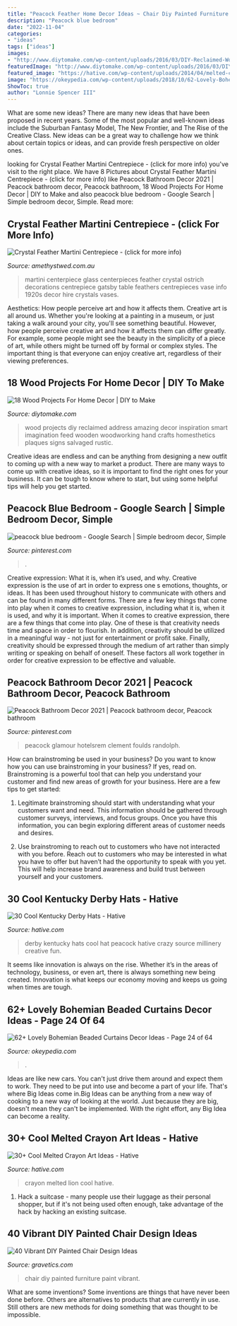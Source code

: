 ```yaml
---
title: "Peacock Feather Home Decor Ideas ~ Chair Diy Painted Furniture Paint Vibrant"
description: "Peacock blue bedroom"
date: "2022-11-04"
categories:
- "ideas"
tags: ["ideas"]
images:
- "http://www.diytomake.com/wp-content/uploads/2016/03/DIY-Reclaimed-Wood-Projects-1.jpg"
featuredImage: "http://www.diytomake.com/wp-content/uploads/2016/03/DIY-Reclaimed-Wood-Projects-1.jpg"
featured_image: "https://hative.com/wp-content/uploads/2014/04/melted-crayon-art/6-lion.jpg"
image: "https://okeypedia.com/wp-content/uploads/2018/10/62-Lovely-Bohemian-Beaded-Curtains-Decor-Ideas-24-1.jpg"
ShowToc: true
author: "Lonnie Spencer III"
---
```



What are some new ideas?
There are many new ideas that have been proposed in recent years. Some of the most popular and well-known ideas include the Suburban Fantasy Model, The New Frontier, and The Rise of the Creative Class. New ideas can be a great way to challenge how we think about certain topics or ideas, and can provide fresh perspective on older ones.

	

		
looking for Crystal Feather Martini Centrepiece - (click for more info) you've visit to the right place. We have 8 Pictures about Crystal Feather Martini Centrepiece - (click for more info) like Peacock Bathroom Decor 2021 | Peacock bathroom decor, Peacock bathroom, 18 Wood Projects For Home Decor | DIY to Make and also peacock blue bedroom - Google Search | Simple bedroom decor, Simple. Read more:
		
    
## Crystal Feather Martini Centrepiece - (click For More Info)

<img loading=lazy src="http://www.amethystwed.com.au/wp-content/uploads/2014/06/centerpiece_martini-crystal-feathers.jpg" onerror="this.onerror=null;this.src='https://tse2.mm.bing.net/th?id=OIP.OImHl27etoFgiUDB-nFNywHaJ2&amp;pid=15.1';" alt="Crystal Feather Martini Centrepiece - (click for more info)">

_Source: amethystwed.com.au_

>martini centerpiece glass centerpieces feather crystal ostrich decorations centrepiece gatsby table feathers centrepieces vase info 1920s decor hire crystals vases. 

	

Aesthetics: How people perceive art and how it affects them.
Creative art is all around us. Whether you're looking at a painting in a museum, or just taking a walk around your city, you'll see something beautiful. However, how people perceive creative art and how it affects them can differ greatly. For example, some people might see the beauty in the simplicity of a piece of art, while others might be turned off by formal or complex styles. The important thing is that everyone can enjoy creative art, regardless of their viewing preferences.

    
## 18 Wood Projects For Home Decor | DIY To Make

<img loading=lazy src="http://www.diytomake.com/wp-content/uploads/2016/03/DIY-Reclaimed-Wood-Projects-1.jpg" onerror="this.onerror=null;this.src='https://tse1.mm.bing.net/th?id=OIP.SkjX2-ILYZzP6rSSLo3A3QHaJ3&amp;pid=15.1';" alt="18 Wood Projects For Home Decor | DIY to Make">

_Source: diytomake.com_

>wood projects diy reclaimed address amazing decor inspiration smart imagination feed wooden woodworking hand crafts homesthetics plaques signs salvaged rustic. 

	

Creative ideas are endless and can be anything from designing a new outfit to coming up with a new way to market a product. There are many ways to come up with creative ideas, so it is important to find the right ones for your business. It can be tough to know where to start, but using some helpful tips will help you get started.

    
## Peacock Blue Bedroom - Google Search | Simple Bedroom Decor, Simple

<img loading=lazy src="https://i.pinimg.com/736x/45/f5/7e/45f57e02950571270dda373f7cf92217.jpg" onerror="this.onerror=null;this.src='https://tse4.mm.bing.net/th?id=OIP.gR1MAnHexqejOHkt5DzMDAHaGG&amp;pid=15.1';" alt="peacock blue bedroom - Google Search | Simple bedroom decor, Simple">

_Source: pinterest.com_

>. 

	

Creative expression: What it is, when it’s used, and why.
Creative expression is the use of art in order to express one s emotions, thoughts, or ideas. It has been used throughout history to communicate with others and can be found in many different forms. There are a few key things that come into play when it comes to creative expression, including what it is, when it is used, and why it is important.
When it comes to creative expression, there are a few things that come into play. One of these is that creativity needs time and space in order to flourish. In addition, creativity should be utilized in a meaningful way - not just for entertainment or profit sake. Finally, creativity should be expressed through the medium of art rather than simply writing or speaking on behalf of oneself. These factors all work together in order for creative expression to be effective and valuable.

    
## Peacock Bathroom Decor 2021 | Peacock Bathroom Decor, Peacock Bathroom

<img loading=lazy src="https://i.pinimg.com/736x/06/4e/83/064e8369fb0b833cc826725ec0829fc7.jpg" onerror="this.onerror=null;this.src='https://tse4.mm.bing.net/th?id=OIP.hpuFqmx3yXkoqG16BW5l3AHaJ3&amp;pid=15.1';" alt="Peacock Bathroom Decor 2021 | Peacock bathroom decor, Peacock bathroom">

_Source: pinterest.com_

>peacock glamour hotelsrem clement foulds randolph. 

	

How can brainstroming be used in your business?
Do you want to know how you can use brainstroming in your business? If yes, read on. Brainstroming is a powerful tool that can help you understand your customer and find new areas of growth for your business. Here are a few tips to get started:
1. Legitimate brainstroming should start with understanding what your customers want and need. This information should be gathered through customer surveys, interviews, and focus groups. Once you have this information, you can begin exploring different areas of customer needs and desires.

2. Use brainstroming to reach out to customers who have not interacted with you before. Reach out to customers who may be interested in what you have to offer but haven’t had the opportunity to speak with you yet. This will help increase brand awareness and build trust between yourself and your customers.


    
## 30 Cool Kentucky Derby Hats - Hative

<img loading=lazy src="http://hative.com/wp-content/uploads/2014/06/kentucky-derby-hats/10-kentucky-derby-hats.jpg" onerror="this.onerror=null;this.src='https://tse3.mm.bing.net/th?id=OIP.F87IOCMhXUS4Zckv3kapHwHaKs&amp;pid=15.1';" alt="30 Cool Kentucky Derby Hats - Hative">

_Source: hative.com_

>derby kentucky hats cool hat peacock hative crazy source millinery creative fun. 

	

It seems like innovation is always on the rise. Whether it’s in the areas of technology, business, or even art, there is always something new being created. Innovation is what keeps our economy moving and keeps us going when times are tough.

    
## 62+ Lovely Bohemian Beaded Curtains Decor Ideas - Page 24 Of 64

<img loading=lazy src="https://okeypedia.com/wp-content/uploads/2018/10/62-Lovely-Bohemian-Beaded-Curtains-Decor-Ideas-24-1.jpg" onerror="this.onerror=null;this.src='https://tse4.mm.bing.net/th?id=OIP.l15D-7pbdj8m4QvX-iN39AHaPM&amp;pid=15.1';" alt="62+ Lovely Bohemian Beaded Curtains Decor Ideas - Page 24 of 64">

_Source: okeypedia.com_

>. 

	

Ideas are like new cars. You can't just drive them around and expect them to work. They need to be put into use and become a part of your life. That's where Big Ideas come in.Big Ideas can be anything from a new way of cooking to a new way of looking at the world. Just because they are big, doesn't mean they can't be implemented. With the right effort, any Big Idea can become a reality.

    
## 30+ Cool Melted Crayon Art Ideas - Hative

<img loading=lazy src="https://hative.com/wp-content/uploads/2014/04/melted-crayon-art/6-lion.jpg" onerror="this.onerror=null;this.src='https://tse4.mm.bing.net/th?id=OIP.sOliGzGfRDCIXUr85Sg2iwHaJ7&amp;pid=15.1';" alt="30+ Cool Melted Crayon Art Ideas - Hative">

_Source: hative.com_

>crayon melted lion cool hative. 

	

1. Hack a suitcase - many people use their luggage as their personal shopper, but if it's not being used often enough, take advantage of the hack by hacking an existing suitcase.

    
## 40 Vibrant DIY Painted Chair Design Ideas

<img loading=lazy src="http://www.gravetics.com/wp-content/uploads/2017/08/DIY-Chair-Furniture-Art-Look-at-what-a-little-paint-and-fabric-can-do-to-and-old-chair.jpg" onerror="this.onerror=null;this.src='https://tse4.mm.bing.net/th?id=OIP.5fc6ID9aAkxFa6m4nhvbUgHaNO&amp;pid=15.1';" alt="40 Vibrant DIY Painted Chair Design Ideas">

_Source: gravetics.com_

>chair diy painted furniture paint vibrant. 

	

What are some inventions?
Some inventions are things that have never been done before. Others are alternatives to products that are currently in use. Still others are new methods for doing something that was thought to be impossible.

